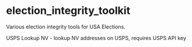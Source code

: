 # election_integrity_toolkit

Various election integrity tools for USA Elections.

USPS Lookup NV - lookup NV addresses on USPS, requires USPS API key
